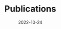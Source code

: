 ---
title: Publications
date: 2022-10-24
type: landing
# cms_exclude: true

# # View.
# view: citation

# # Optional header image (relative to `static/media/` folder).
# banner:
#   caption: ''
#   image: ''

sections:
  # - block: collection
  #   id: papers
  #   content:
  #     title: 论文发表
  #     filters:
  #       folders:
  #         - papers
  #       exclude_featured: false
  #   design:
  #     view: paper
  - block: markdown
    id: papers
    content:
      title: 论文
      text: |-
        {{< paper-list >}}
  - block: markdown
    id: books
    content:
      title: 专著
      text: |-
        {{< book-section >}}
    design:
      view: paper
  # - block: collection
  #   id: patents
  #   content:
  #     title: 专利
  #     text: ""
  #     filters:
  #       folders:
  #         - patent
  #   design:
  #     view: patent
  - block: markdown
    id: patents
    content: 
      title: 专利
      text: |-
        {{< patent-list >}}
---
